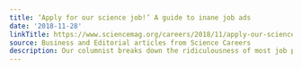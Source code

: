 ```yaml
---
title: ‘Apply for our science job!’ A guide to inane job ads
date: '2018-11-28'
linkTitle: https://www.sciencemag.org/careers/2018/11/apply-our-science-job-guide-inane-job-ads
source: Business and Editorial articles from Science Careers
description: Our columnist breaks down the ridiculousness of most job postings
---
```


